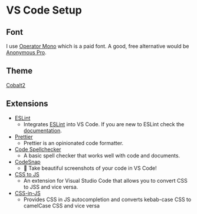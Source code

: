 # VS Code Setup
## Font
I use [Operator Mono](https://typography.com/blog/introducing-operator) which is a paid font. A good, free alternative would be [Anonymous Pro](https://www.marksimonson.com/fonts/view/anonymous-pro).

## Theme
[Cobalt2](https://github.com/wesbos/cobalt2)

## Extensions
- [ESLint](https://marketplace.visualstudio.com/items?itemName=dbaeumer.vscode-eslint)
  - Integrates [ESLint](http://eslint.org/) into VS Code. If you are new to ESLint check the [documentation](http://eslint.org/).
- [Prettier](https://marketplace.visualstudio.com/items?itemName=esbenp.prettier-vscode)
  - Prettier is an opinionated code formatter.
- [Code Spellchecker](https://marketplace.visualstudio.com/items?itemName=streetsidesoftware.code-spell-checker)
  - A basic spell checker that works well with code and documents.
- [CodeSnap](https://marketplace.visualstudio.com/items?itemName=adpyke.codesnap)
  - 📸 Take beautiful screenshots of your code in VS Code!
- [CSS to JS](https://marketplace.visualstudio.com/items?itemName=infarkt.css-to-jss)
  - An extension for Visual Studio Code that allows you to convert CSS to JSS and vice versa.
- [CSS-in-JS](https://marketplace.visualstudio.com/items?itemName=paulmolluzzo.convert-css-in-js)
  - Provides CSS in JS autocompletion and converts kebab-case CSS to camelCase CSS and vice versa